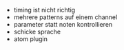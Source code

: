 - timing ist nicht richtig
- mehrere patterns auf einem channel
- parameter statt noten kontrollieren
- schicke sprache
- atom plugin
